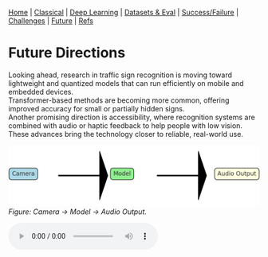 [Home](index.md) | [Classical](classical.md) | [Deep Learning](deep-learning.md) | [Datasets & Eval](datasets.md) | [Success/Failure](successes-failures.md) | [Challenges](challenges.md) | [Future](future.md) | [Refs](bibliography.md)

# Future Directions

Looking ahead, research in traffic sign recognition is moving toward lightweight and quantized models that can run efficiently on mobile and embedded devices.  
Transformer-based methods are becoming more common, offering improved accuracy for small or partially hidden signs.  
Another promising direction is accessibility, where recognition systems are combined with audio or haptic feedback to help people with low vision.  
These advances bring the technology closer to reliable, real-world use.

![Future Flow](assets/images/future-flow.png)  
*Figure: Camera → Model → Audio Output.*

<audio controls src="assets/audio/future.mp3">Your browser does not support audio.</audio>
